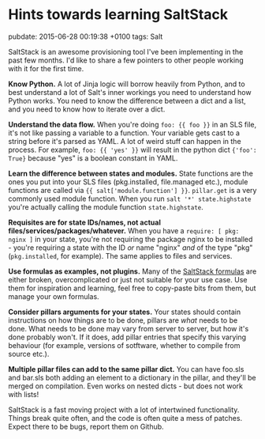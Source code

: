 # Hints towards learning SaltStack
pubdate: 2015-06-28 00:19:38 +0100
tags: Salt

SaltStack is an awesome provisioning tool I've been implementing in the past few months. I'd like to share a few pointers to other people working with it for the first time.

**Know Python.** A lot of Jinja logic will borrow heavily from Python, and to best understand a lot of Salt's inner workings you need to understand how Python works. You need to know the difference between a dict and a list, and you need to know how to iterate over a dict.

**Understand the data flow.** When you're doing `foo: {{ foo }}` in an SLS file, it's not like passing a variable to a function. Your variable gets cast to a string before it's parsed as YAML. A lot of weird stuff can happen in the process. For example, `foo: {{ 'yes' }}` will result in the python dict `{'foo': True}` because "yes" is a boolean constant in YAML.

**Learn the difference between states and modules.** State functions are the ones you put into your SLS files (pkg.installed, file.managed etc.), module functions are called via `{{ salt['module.function'] }}`. `pillar.get` is a very commonly used module function. When you run `salt '*' state.highstate` you're actually calling the module function `state.highstate`.

**Requisites are for state IDs/names, not actual files/services/packages/whatever.** When you have a `require: [ pkg: nginx ]` in your state, you're not requiring the package nginx to be installed - you're requiring a state with the ID *or* name "nginx" *and* of the type "pkg" (`pkg.installed`, for example). The same applies to files and services.

**Use formulas as examples, not plugins.** Many of the [SaltStack formulas](https://github.com/saltstack-formulas) are either broken, overcomplicated or just not suitable for your use case. Use them for inspiration and learning, feel free to copy-paste bits from them, but manage your own formulas.

**Consider pillars arguments for your states.** Your states should contain instructions on how things are to be done, pillars are *what* needs to be done. What needs to be done may vary from server to server, but how it's done probably won't. If it does, add pillar entries that specify this varying behaviour (for example, versions of sotftware, whether to compile from source etc.).

**Multiple pillar files can add to the same pillar dict.** You can have foo.sls and bar.sls both adding an element to a dictionary in the pillar, and they'll be merged on compilation. Even works on nested dicts - but does not work with lists!

SaltStack is a fast moving project with a lot of intertwined functionality. Things break quite often, and the code is often quite a mess of patches. Expect there to be bugs, report them on Github.
